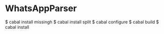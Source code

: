 # WhatsAppParser

$ cabal install missingh
$ cabal install split
$ cabal configure
$ cabal build
$ cabal install